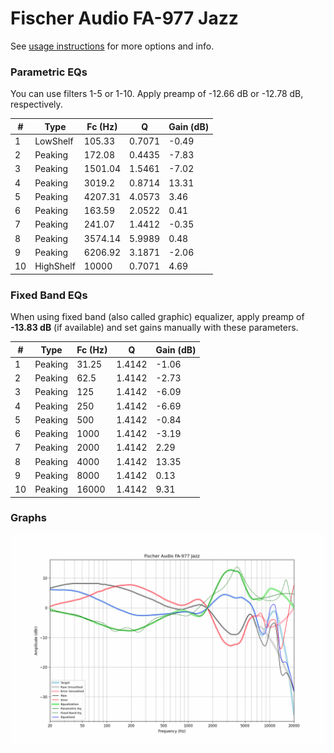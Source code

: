 # Fischer Audio FA-977 Jazz
See [usage instructions](https://github.com/jaakkopasanen/AutoEq#usage) for more options and info.

### Parametric EQs
You can use filters 1-5 or 1-10. Apply preamp of -12.66 dB or -12.78 dB, respectively.

|   # | Type      |   Fc (Hz) |      Q |   Gain (dB) |
|-----|-----------|-----------|--------|-------------|
|   1 | LowShelf  |    105.33 | 0.7071 |       -0.49 |
|   2 | Peaking   |    172.08 | 0.4435 |       -7.83 |
|   3 | Peaking   |   1501.04 | 1.5461 |       -7.02 |
|   4 | Peaking   |   3019.2  | 0.8714 |       13.31 |
|   5 | Peaking   |   4207.31 | 4.0573 |        3.46 |
|   6 | Peaking   |    163.59 | 2.0522 |        0.41 |
|   7 | Peaking   |    241.07 | 1.4412 |       -0.35 |
|   8 | Peaking   |   3574.14 | 5.9989 |        0.48 |
|   9 | Peaking   |   6206.92 | 3.1871 |       -2.06 |
|  10 | HighShelf |  10000    | 0.7071 |        4.69 |

### Fixed Band EQs
When using fixed band (also called graphic) equalizer, apply preamp of **-13.83 dB** (if available) and set gains manually with these parameters.

|   # | Type    |   Fc (Hz) |      Q |   Gain (dB) |
|-----|---------|-----------|--------|-------------|
|   1 | Peaking |     31.25 | 1.4142 |       -1.06 |
|   2 | Peaking |     62.5  | 1.4142 |       -2.73 |
|   3 | Peaking |    125    | 1.4142 |       -6.09 |
|   4 | Peaking |    250    | 1.4142 |       -6.69 |
|   5 | Peaking |    500    | 1.4142 |       -0.84 |
|   6 | Peaking |   1000    | 1.4142 |       -3.19 |
|   7 | Peaking |   2000    | 1.4142 |        2.29 |
|   8 | Peaking |   4000    | 1.4142 |       13.35 |
|   9 | Peaking |   8000    | 1.4142 |        0.13 |
|  10 | Peaking |  16000    | 1.4142 |        9.31 |

### Graphs
![](./Fischer%20Audio%20FA-977%20Jazz.png)
